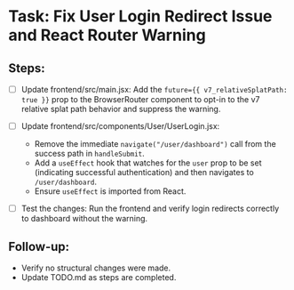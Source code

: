 # Task: Fix User Login Redirect Issue and React Router Warning

## Steps:

- [ ] Update frontend/src/main.jsx: Add the `future={{ v7_relativeSplatPath: true }}` prop to the BrowserRouter component to opt-in to the v7 relative splat path behavior and suppress the warning.

- [ ] Update frontend/src/components/User/UserLogin.jsx: 
  - Remove the immediate `navigate("/user/dashboard")` call from the success path in `handleSubmit`.
  - Add a `useEffect` hook that watches for the `user` prop to be set (indicating successful authentication) and then navigates to `/user/dashboard`.
  - Ensure `useEffect` is imported from React.

- [ ] Test the changes: Run the frontend and verify login redirects correctly to dashboard without the warning.

## Follow-up:
- Verify no structural changes were made.
- Update TODO.md as steps are completed.
